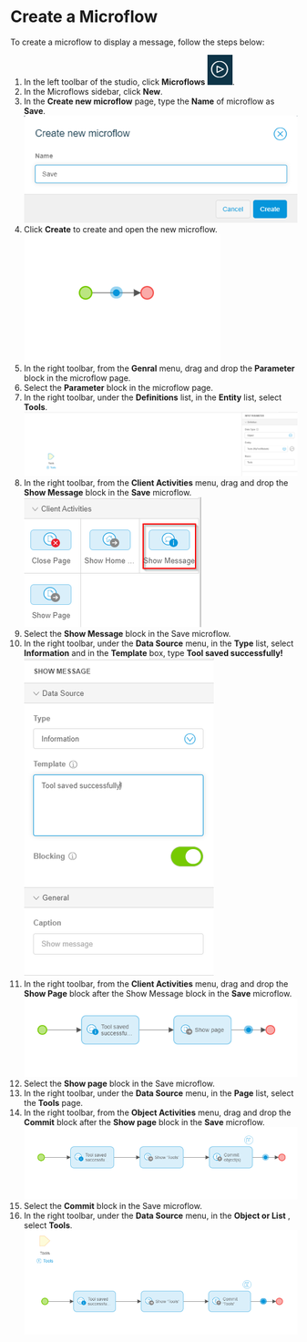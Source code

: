 # Create a Microflow

To create a microflow to display a message, follow the steps below:

1.   In the left toolbar of the studio, click **Microflows** ![](22.png). 
2.   In the Microflows sidebar, click **New**. 
3.   In the **Create new microflow** page, type the **Name** of microflow as **Save**. ![](24.png) 
4.   Click **Create** to create and open the new microflow. ![](25.png) 
5.   In the right toolbar, from the **Genral** menu, drag and drop the **Parameter** block in the microflow page. 
6.   Select the **Parameter** block in the microflow page. 
7.   In the right toolbar, under the **Definitions** list, in the **Entity** list, select **Tools**. ![](30.png) 
8.   In the right toolbar, from the **Client Activities** menu, drag and drop the **Show Message** block in the **Save** microflow. ![](23.png) 
9.   Select the **Show Message** block in the Save microflow. 
10.  In the right toolbar, under the **Data Source** menu, in the **Type** list, select **Information** and in the **Template** box, type **Tool saved successfully!** ![](26.png) 
11.  In the right toolbar, from the **Client Activities** menu, drag and drop the **Show Page** block after the Show Message block in the **Save** microflow. ![](28.png) 
12.  Select the **Show page** block in the Save microflow. 
13.  In the right toolbar, under the **Data Source** menu, in the **Page** list, select the **Tools** page. 
14.  In the right toolbar, from the **Object Activities** menu, drag and drop the **Commit** block after the **Show page** block in the **Save** microflow. ![](29.png) 
15.  Select the **Commit** block in the Save microflow. 
16.  In the right toolbar, under the **Data Source** menu, in the **Object or List** , select **Tools**. ![](31.png) 


